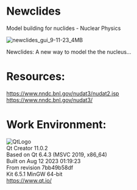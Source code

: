 # Newclides
Model building for nuclides - Nuclear Physics

![newclides_gui_9-11-23_4MB](https://github.com/kn0w0n3/Newclides/assets/22214754/85a97221-a38c-4d1c-8d94-3b86bb0caa76) 

Newclides: A new way to model the the nucleus...  

# **Resources:**  

https://www.nndc.bnl.gov/nudat3/nudat2.jsp  
https://www.nndc.bnl.gov/nudat3/  

# **Work Environment:**       
![QtLogo](https://user-images.githubusercontent.com/22214754/179895211-d52559ab-35df-4fcc-bf69-7377739330d4.png)    
Qt Creator 11.0.2  
Based on Qt 6.4.3 (MSVC 2019, x86_64)  
Built on Aug 12 2023 01:19:23  
From revision 7bb49b58df  
Kit 6.5.1 MinGW 64-bit      
https://www.qt.io/        

